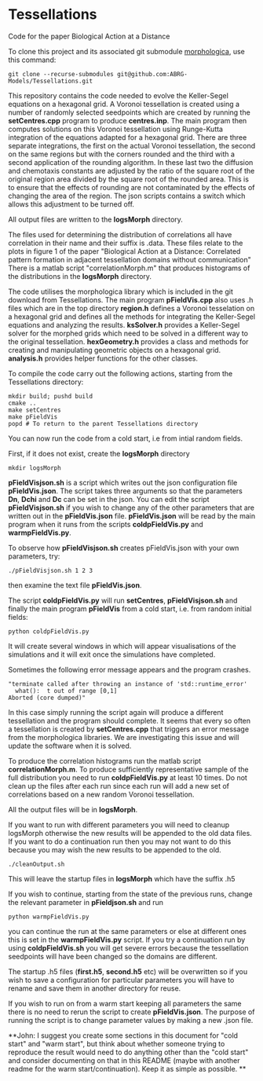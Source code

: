 # Tessellations
Code for the paper Biological Action at a Distance


To clone this project and its associated git submodule [morphologica](https://github.com/ABRG-Models/morphologica), use this command:

```
git clone --recurse-submodules git@github.com:ABRG-Models/Tessellations.git
```

This repository contains the code needed to evolve the Keller-Segel equations on a hexagonal
grid. A Voronoi tessellation is created using a number of randomly selected seedpoints which
are created by running the **setCentres.cpp** program to produce **centres.inp**. The main program
then computes solutions on this Voronoi tessellation using Runge-Kutta integration of the
equations adapted for a hexagonal grid. There are three separate integrations, the first on
the actual Voronoi tessellation, the second on the same regions but with the corners rounded and
the third with a second application of the rounding algorithm. In these last two the diffusion
and chemotaxis constants are adjusted by the ratio of the square root of the original region area
divided by the square root of the rounded area. This is to ensure that the effects of rounding are
not contaminated by the effects of changing the area of the region. The json scripts contains a
switch which allows this adjustment to be turned off.

All output files are written to the **logsMorph** directory.

The files used for determining the distribution of correlations all have
correlation in their name and their suffix is .data. These files relate to the plots in figure 1 of the paper
"Biological Action at a Distance: Correlated pattern formation in adjacent tessellation domains without communication"
There is a matlab script "correlationMorph.m" that produces histograms of the distributions in the **logsMorph**
directory.

The code utilises the morphologica library which is included in the git download from Tessellations. The main
program **pFieldVis.cpp** also uses .h files which are in the top directory
**region.h** defines a Voronoi tesselation on a hexagonal grid and defines all the methods for integrating
the Keller-Segel equations and analyzing the results.
**ksSolver.h** provides a Keller-Segel solver for the morphed grids which need to be solved in a different way to the
original tessellation.
**hexGeometry.h** provides a class and methods for creating and manipulating geometric objects on a hexagonal grid.
**analysis.h** provides helper functions for the other classes.

To compile the code carry out the following actions, starting from the Tessellations directory:

```
mkdir build; pushd build
cmake ..
make setCentres
make pFieldVis
popd # To return to the parent Tessellations directory
```

You can now run the code from a cold start, i.e from intial random fields.

First, if it does not exist, create the **logsMorph** directory

```
mkdir logsMorph
```

**pFieldVisjson.sh** is a script which writes out the json configuration file **pFieldVis.json**. The script takes three arguments so that the parameters **Dn**, **Dchi** and **Dc** can be set in the json.
You can edit the script **pFieldVisjson.sh** if you wish to change any of the other parameters that are written out in the **pFieldVis.json** file.
**pFieldVis.json** will be read by the main program when it runs from the scripts **coldpFieldVis.py** and **warmpFieldVis.py**.

To observe how **pFieldVisjson.sh** creates pFieldVis.json with your own parameters, try:
```
./pFieldVisjson.sh 1 2 3
```
then examine the text file **pFieldVis.json**.

The script **coldpFieldVis.py** will run **setCentres**, **pFieldVisjson.sh** and finally the main program **pFieldVis** from a cold start, i.e. from random initial fields:
```
python coldpFieldVis.py
```
It will create several windows in which will appear visualisations of the simulations and it will exit once the simulations have completed.

Sometimes the following error message appears and the program crashes.
```
"terminate called after throwing an instance of 'std::runtime_error'
  what():  t out of range [0,1]
Aborted (core dumped)"
```
In this case simply running the script again will produce a different tessellation and the program should complete. It seems
that every so often a tessellation is created by **setCentres.cpp** that triggers an error message from the morphologica
libraries. We are investigating this issue and will update
the software when it is solved.

To produce the correlation histograms run the matlab script **correlationMorph.m**. To produce sufficiently representative
sample of the full distribution you need to run **coldpFieldVis.py** at least 10 times. Do not clean up the files after
each run since each run will add a new set of correlations based on a new random Voronoi tessellation.

All the output files will be in **logsMorph**.

If you want to run with different parameters you will need to cleanup logsMorph otherwise the new results will be appended
to the old data files. If you want to do a continuation run then you may not want to do this because you may wish the
new results to be appended to the old.
```
./cleanOutput.sh
```
This will leave the startup files in **logsMorph** which have the suffix .h5

If you wish to continue, starting from the state of the previous runs, change the relevant parameter in **pFieldjson.sh** and run
```
python warmpFieldVis.py
```
you can continue the run at the same parameters or else at different ones this is set in the **warmpFieldVis.py** script. If
you try a continuation run by using **coldpFieldVis.sh** you will get severe errors because the tessellation seedpoints will
have been changed so the domains are different.

The startup .h5 files (**first.h5**, **second.h5** etc) will be overwritten so if you wish to save a configuration for particular parameters you will
have to rename and save them in another directory for reuse.

If you wish to run on from a warm start keeping all parameters the same there is no need to rerun the script to create
**pFieldVis.json**. The purpose of running the script is to change parameter values by making a new .json file.

**John: I suggest you create some sections in this document for "cold start" and "warm start", but think about whether someone trying to reproduce the result would need to do anything other than the "cold start" and consider documenting on that in this README (maybe with another readme for the warm start/continuation). Keep it as simple as possible. **
